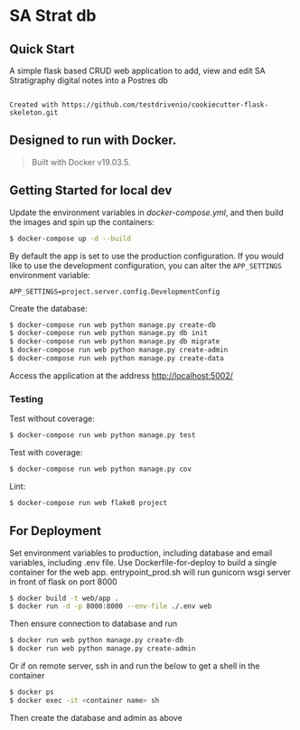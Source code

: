 # SA Strat db

## Quick Start

A simple flask based CRUD web application to add, view and edit SA Stratigraphy digital notes into a Postres db

```

Created with https://github.com/testdrivenio/cookiecutter-flask-skeleton.git

```

Designed to run with Docker.
-------------

> Built with Docker v19.03.5.

## Getting Started for local dev

Update the environment variables in *docker-compose.yml*, and then build the images and spin up the containers:

```sh
$ docker-compose up -d --build
```

By default the app is set to use the production configuration. If you would like to use the development configuration, you can alter the `APP_SETTINGS` environment variable:

```
APP_SETTINGS=project.server.config.DevelopmentConfig
```


Create the database:

```sh
$ docker-compose run web python manage.py create-db
$ docker-compose run web python manage.py db init
$ docker-compose run web python manage.py db migrate
$ docker-compose run web python manage.py create-admin
$ docker-compose run web python manage.py create-data
```

Access the application at the address [http://localhost:5002/](http://localhost:5002/)

### Testing

Test without coverage:

```sh
$ docker-compose run web python manage.py test
```

Test with coverage:

```sh
$ docker-compose run web python manage.py cov
```

Lint:

```sh
$ docker-compose run web flake8 project
```

## For Deployment

Set environment variables to production, including database and email variables, including .env file.
Use Dockerfile-for-deploy to build a single container for the web app.
entrypoint_prod.sh will run gunicorn wsgi server in front of flask on port 8000

```sh
$ docker build -t web/app .
$ docker run -d -p 8000:8000 --env-file ./.env web
```
Then ensure connection to database and run 

```sh
$ docker run web python manage.py create-db
$ docker run web python manage.py create-admin
```
Or if on remote server, ssh in and run the below to get a shell in the container 
```sh
$ docker ps
$ docker exec -it <container name> sh
```

Then create the database and admin as above